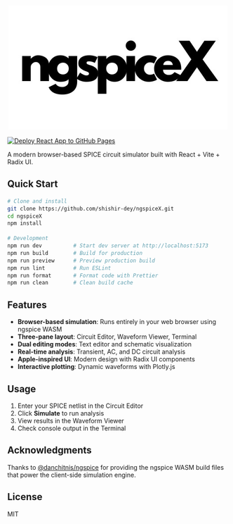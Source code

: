 <div align="center">
  <img src="public/ngspiceX-landscape.png" alt="ngspiceX Logo">
</div>

[![Deploy React App to GitHub Pages](https://github.com/shishir-dey/ngspiceX/actions/workflows/deploy.yml/badge.svg)](https://github.com/shishir-dey/ngspiceX/actions/workflows/deploy.yml)

A modern browser-based SPICE circuit simulator built with React + Vite + Radix UI.

## Quick Start

```bash
# Clone and install
git clone https://github.com/shishir-dey/ngspiceX.git
cd ngspiceX
npm install

# Development
npm run dev          # Start dev server at http://localhost:5173
npm run build        # Build for production
npm run preview      # Preview production build
npm run lint         # Run ESLint
npm run format       # Format code with Prettier
npm run clean        # Clean build cache
```

## Features

- **Browser-based simulation**: Runs entirely in your web browser using ngspice WASM
- **Three-pane layout**: Circuit Editor, Waveform Viewer, Terminal
- **Dual editing modes**: Text editor and schematic visualization
- **Real-time analysis**: Transient, AC, and DC circuit analysis
- **Apple-inspired UI**: Modern design with Radix UI components
- **Interactive plotting**: Dynamic waveforms with Plotly.js

## Usage

1. Enter your SPICE netlist in the Circuit Editor
2. Click **Simulate** to run analysis
3. View results in the Waveform Viewer
4. Check console output in the Terminal

## Acknowledgments

Thanks to [@danchitnis/ngspice](https://github.com/danchitnis/ngspice) for providing the ngspice WASM build files that power the client-side simulation engine.

## License

MIT
